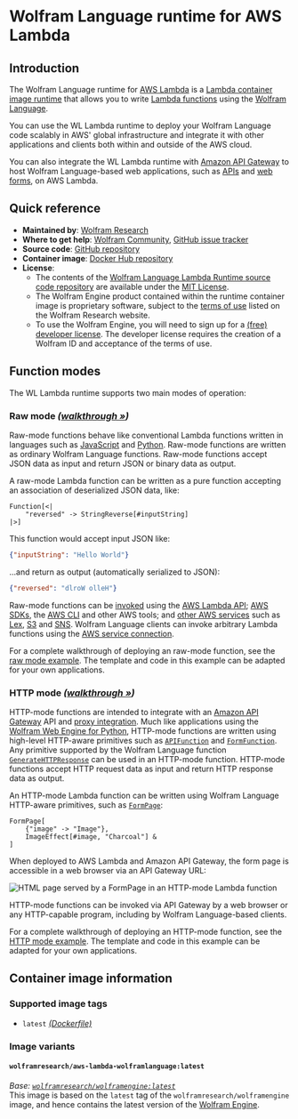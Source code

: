 # Wolfram Language runtime for AWS Lambda

## Introduction

The Wolfram Language runtime for [AWS Lambda](https://aws.amazon.com/lambda/) is a [Lambda container image runtime](https://docs.aws.amazon.com/lambda/latest/dg/lambda-images.html) that allows you to write [Lambda functions](https://docs.aws.amazon.com/lambda/latest/dg/gettingstarted-concepts.html#gettingstarted-concepts-function) using the [Wolfram Language](https://www.wolfram.com/language/).

You can use the WL Lambda runtime to deploy your Wolfram Language code scalably in AWS' global infrastructure and integrate it with other applications and clients both within and outside of the AWS cloud.

You can also integrate the WL Lambda runtime with [Amazon API Gateway](https://aws.amazon.com/api-gateway/) to host Wolfram Language-based web applications, such as [APIs](https://reference.wolfram.com/language/guide/CreatingAnInstantAPI.html) and [web forms](https://reference.wolfram.com/language/guide/CreatingFormsAndApps.html), on AWS Lambda.

## Quick reference

- **Maintained by**: [Wolfram Research](https://www.wolfram.com/)
- **Where to get help**: [Wolfram Community](https://community.wolfram.com/), [GitHub issue tracker](https://github.com/WolframResearch/AWSLambda-WolframLanguage/issues)
- **Source code**: [GitHub repository](https://github.com/WolframResearch/AWSLambda-WolframLanguage)
- **Container image**: [Docker Hub repository](https://hub.docker.com/r/wolframresearch/aws-lambda-wolframlanguage)
- **License**:
  - The contents of the [Wolfram Language Lambda Runtime source code repository](https://github.com/WolframResearch/AWSLambda-WolframLanguage) are available under the [MIT License](https://github.com/WolframResearch/AWSLambda-WolframLanguage/blob/master/LICENSE).
  - The Wolfram Engine product contained within the runtime container image is proprietary software, subject to the [terms of use](http://www.wolfram.com/legal/terms/wolfram-engine.html) listed on the Wolfram Research website.
  - To use the Wolfram Engine, you will need to sign up for a [(free) developer license](https://www.wolfram.com/developer-license). The developer license requires the creation of a Wolfram ID and acceptance of the terms of use.


## Function modes

The WL Lambda runtime supports two main modes of operation:

### Raw mode _([walkthrough »](https://github.com/WolframResearch/AWSLambda-WolframLanguage/blob/master/Examples/aws-sam/raw-mode/README.md))_

Raw-mode functions behave like conventional Lambda functions written in languages such as [JavaScript](https://docs.aws.amazon.com/lambda/latest/dg/nodejs-handler.html) and [Python](https://docs.aws.amazon.com/lambda/latest/dg/python-handler.html). Raw-mode functions are written as ordinary Wolfram Language functions. Raw-mode functions accept JSON data as input and return JSON or binary data as output.

A raw-mode Lambda function can be written as a pure function accepting an association of deserialized JSON data, like:
```wl
Function[<|
    "reversed" -> StringReverse[#inputString]
|>]
```
This function would accept input JSON like:
```json
{"inputString": "Hello World"}
```
...and return as output (automatically serialized to JSON):
```json
{"reversed": "dlroW olleH"}
```

Raw-mode functions can be [invoked](https://docs.aws.amazon.com/lambda/latest/dg/lambda-invocation.html) using the [AWS Lambda API](https://docs.aws.amazon.com/lambda/latest/dg/API_Invoke.html); [AWS SDKs](https://aws.amazon.com/tools/), the [AWS CLI](https://awscli.amazonaws.com/v2/documentation/api/latest/reference/lambda/invoke.html) and other AWS tools; and [other AWS services](https://docs.aws.amazon.com/lambda/latest/dg/lambda-services.html) such as [Lex](https://docs.aws.amazon.com/lambda/latest/dg/services-lex.html), [S3](https://docs.aws.amazon.com/lambda/latest/dg/with-s3.html) and [SNS](https://docs.aws.amazon.com/lambda/latest/dg/with-sns.html). Wolfram Language clients can invoke arbitrary Lambda functions using the [AWS service connection](https://reference.wolfram.com/language/ref/service/AWS.html).

For a complete walkthrough of deploying an raw-mode function, see the [raw mode example](https://github.com/WolframResearch/AWSLambda-WolframLanguage/blob/master/Examples/aws-sam/raw-mode/README.md). The template and code in this example can be adapted for your own applications.

### HTTP mode _([walkthrough »](https://github.com/WolframResearch/AWSLambda-WolframLanguage/blob/master/Examples/aws-sam/http-mode/README.md))_

HTTP-mode functions are intended to integrate with an [Amazon API Gateway](https://aws.amazon.com/api-gateway/) API and [proxy integration](https://docs.aws.amazon.com/apigateway/latest/developerguide/set-up-lambda-proxy-integrations.html#api-gateway-create-api-as-simple-proxy). Much like applications using the [Wolfram Web Engine for Python](https://github.com/WolframResearch/WolframWebEngineForPython), HTTP-mode functions are written using high-level HTTP-aware primitives such as [`APIFunction`](https://reference.wolfram.com/language/ref/APIFunction.html) and [`FormFunction`](https://reference.wolfram.com/language/ref/FormFunction.html). Any primitive supported by the Wolfram Language function [`GenerateHTTPResponse`](https://reference.wolfram.com/language/ref/GenerateHTTPResponse.html) can be used in an HTTP-mode function. HTTP-mode functions accept HTTP request data as input and return HTTP response data as output.

An HTTP-mode Lambda function can be written using Wolfram Language HTTP-aware primitives, such as [`FormPage`](https://reference.wolfram.com/language/ref/FormPage.html):
```
FormPage[
    {"image" -> "Image"},
    ImageEffect[#image, "Charcoal"] &
]
```
When deployed to AWS Lambda and Amazon API Gateway, the form page is accessible in a web browser via an API Gateway URL:

![HTML page served by a FormPage in an HTTP-mode Lambda function](https://raw.githubusercontent.com/WolframResearch/AWSLambda-WolframLanguage/master/Examples/.images/HTTP-Function-FormPage.png)

HTTP-mode functions can be invoked via API Gateway by a web browser or any HTTP-capable program, including by Wolfram Language-based clients.

For a complete walkthrough of deploying an HTTP-mode function, see the [HTTP mode example](https://github.com/WolframResearch/AWSLambda-WolframLanguage/blob/master/Examples/aws-sam/http-mode/README.md). The template and code in this example can be adapted for your own applications.


## Container image information

### Supported image tags

- `latest` [_(Dockerfile)_](https://github.com/WolframResearch/AWSLambda-WolframLanguage/blob/master/Dockerfile)


### Image variants

#### `wolframresearch/aws-lambda-wolframlanguage:latest`

*Base: [`wolframresearch/wolframengine:latest`](https://hub.docker.com/r/wolframresearch/wolframengine)*  
This image is based on the `latest` tag of the `wolframresearch/wolframengine` image, and hence contains the latest version of the [Wolfram Engine](https://www.wolfram.com/engine/).